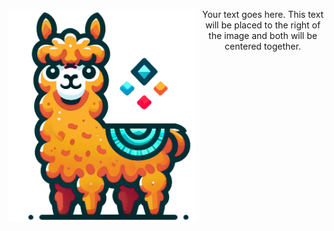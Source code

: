 <div align="center">
  <img src="images/MG.png" alt="Your Image" width="300px" style="float: left; margin-right: 10px;"/>
  <p>Your text goes here. This text will be placed to the right of the image and both will be centered together.</p>
</div>